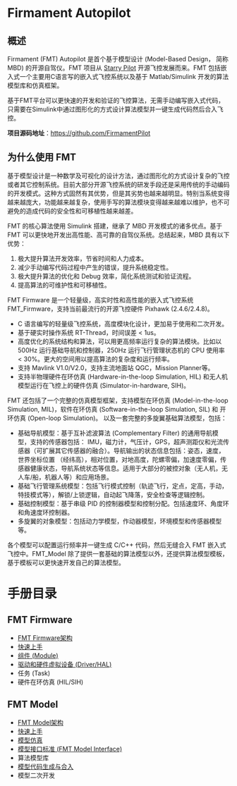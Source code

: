 # Firmament Autopilot

## 概述
Firmament (FMT) Autopilot 是首个基于模型设计 (Model-Based Design， 简称MBD) 的开源自驾仪。FMT 项目从 [Starry Pilot](https://github.com/JcZou/StarryPilot) 开源飞控发展而来。FMT 包括嵌入式一个主要用C语言写的嵌入式飞控系统以及基于 Matlab/Simulink 开发的算法模型库和仿真框架。

基于FMT平台可以更快速的开发和验证的飞控算法，无需手动编写嵌入式代码，只需要在Simulink中通过图形化的方式设计算法模型并一键生成代码然后合入飞控。

**项目源码地址**：https://github.com/FirmamentPilot

## 为什么使用 FMT
基于模型设计是一种数学及可视化的设计方法，通过图形化的方式设计复杂的飞控或者其它控制系统。目前大部分开源飞控系统的研发手段还是采用传统的手动编码的开发模式。这种方式固然有其优势，但是其劣势也越来越明显。特别当系统变得越来越庞大，功能越来越复杂，使用手写的算法模块变得越来越难以维护，也不可避免的造成代码的安全性和可移植性越来越差。

FMT 的核心算法使用 Simulink 搭建，继承了 MBD 开发模式的诸多优点。基于 FMT 可以更快地开发出高性能、高可靠的自驾仪系统。总结起来，MBD 具有以下优势：

1. 极大提升算法开发效率，节省时间和人力成本。
2. 减少手动编写代码过程中产生的错误，提升系统稳定性。
3. 极大提升算法的优化和 Debug 效率，简化系统测试和验证流程。
4. 提高算法的可维护性和可移植性。

FMT Firmware 是一个轻量级，高实时性和高性能的嵌入式飞控系统 FMT_Firmware，支持当前最流行的开源飞控硬件 Pixhawk (2.4.6/2.4.8)。

- C 语言编写的轻量级飞控系统，高度模块化设计，更加易于使用和二次开发。
- 基于硬实时操作系统 RT-Thread，时间误差 < 1us。
- 高度优化的系统结构和算法，可以用更高频率运行复杂的算法模块。比如以 500Hz 运行基础导航和控制器，250Hz 运行飞行管理状态机的 CPU 使用率 < 30%。更大的空间用以提高算法的复杂度和运行频率。
- 支持 Mavlink V1.0/V2.0，支持主流地面站 QGC，Mission Planner等。
- 支持半物理硬件在环仿真 (Hardware-in-the-loop Simulation, HIL) 和无人机模型运行在飞控上的硬件仿真 (Simulator-in-hardware, SIH)。

FMT 还包括了一个完整的仿真模型框架，支持模型在环仿真 (Model-in-the-loop Simulation, MIL)，软件在环仿真 (Software-in-the-loop Simulation, SIL) 和 开环仿真 (Open-loop Simulation)。 以及一套完整的多旋翼基础算法模型，包括：

- 基础导航模型：基于互补滤波算法 (Complementary Filter) 的通用导航模型，支持的传感器包括： IMU，磁力计，气压计，GPS，超声测距仪和光流传感器（可扩展其它传感器的融合）。导航输出的状态信息包括：姿态，速度，世界坐标位置 （经纬高），相对位置，对地高度，陀螺零偏，加速度零偏，传感器健康状态，导航系统状态等信息。适用于大部分的被控对象（无人机，无人车/船，机器人等）和应用场景。
- 基础飞行管理系统模型：包括飞行模式控制（轨迹飞行，定点，定高，手动，特技模式等），解锁/上锁逻辑，自动起飞降落，安全检查等逻辑控制。
- 基础控制模型：基于串级 PID 的控制器模型和控制分配。包括速度环、角度环和角速度环控制器。
- 多旋翼的对象模型：包括动力学模型，作动器模型，环境模型和传感器模型等。

各个模型可以配置运行频率并一键生成 C/C++ 代码，然后无缝合入 FMT 嵌入式飞控中。FMT_Model 除了提供一套基础的算法模型以外，还提供算法模型模板，基于模板可以更快速开发自己的算法模型。

# 手册目录

## FMT Firmware

- [FMT Firmware架构](fmt_firmware/architecture/architecture.md)
- [快速上手](fmt_firmware/quick_start/quick_start.md)
- [组件 (Module)](fmt_firmware/module/module.md)
- [驱动和硬件虚拟设备 (Driver/HAL)](fmt_firmware/device/device.md)
- 任务 (Task)
- 硬件在环仿真 (HIL/SIH)

## FMT Model

- [FMT Model架构](fmt_model/architecture/architecture.md)
- [快速上手](fmt_model/quick_start/quick_start.md)
- [模型仿真](fmt_model/simulation/simulation.md)
- [模型接口标准 (FMT Model Interface)](fmt_model/fmt_model_interface/fmt_model_interface.md)
- 算法模型库
- [模型代码生成与合入](fmt_model/code_generation/code_generation.md)
- 模型二次开发
